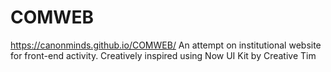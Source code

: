 # COMWEB

https://canonminds.github.io/COMWEB/
An attempt on institutional website for front-end activity.
Creatively inspired using Now UI Kit by Creative Tim

